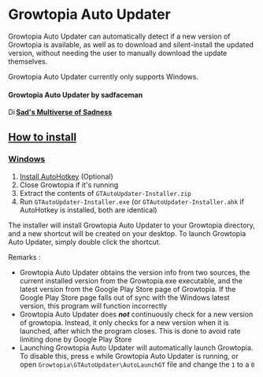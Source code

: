 # Growtopia Auto Updater

Growtopia Auto Updater can automatically detect if a new version of Growtopia is available, as well as to download and silent-install the updated version, without needing the user to manually download the update themselves.

Growtopia Auto Updater currently only supports Windows.

#### Growtopia Auto Updater by sadfaceman
<a href="https://discord.gg/2QY3dck9RY" target=_blank><img src="https://drive.google.com/thumbnail?id=1vBtDJR6I7AmdS3tf9UtPhj2dWnrFEgsE" alt="Discord" width="16" height="16" style="float:left">**Sad's Multiverse of Sadness**</img>

## How to install
### Windows
1. [Install AutoHotkey](https://www.autohotkey.com "Install AutoHotkey") (Optional)
2. Close Growtopia if it's running
3. Extract the contents of `GTAutoUpdater-Installer.zip`
4. Run `GTAutoUpdater-Installer.exe` (or `GTAutoUpdater-Installer.ahk` if AutoHotkey is installed, both are identical)

The installer will install Growtopia Auto Updater to your Growtopia directory, and a new shortcut will be created on your desktop. To launch Growtopia Auto Updater, simply double click the shortcut.

Remarks :

- Growtopia Auto Updater obtains the version info from two sources, the current installed version from the Growtopia.exe executable, and the latest version from the Google Play Store page of Growtopia. If the Google Play Store page falls out of sync with the Windows latest version, this program will function incorrectly
- Growtopia Auto Updater does ***not*** continuously check for a new version of growtopia. Instead, it only checks for a new version when it is launched, after which the program closes. This is done to avoid rate limiting done by Google Play Store
- Launching Growtopia Auto Updater will automatically launch Growtopia. To disable this, press `e` while Growtopia Auto Updater is running, or open `Growtopia\GTAutoUpdater\AutoLaunchGT` file and change the `1` to a `0`
